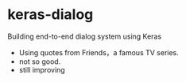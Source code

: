 # keras-dialog
Building end-to-end dialog system using Keras

- Using quotes from Friends，a famous TV series.
- not so good.
- still improving
